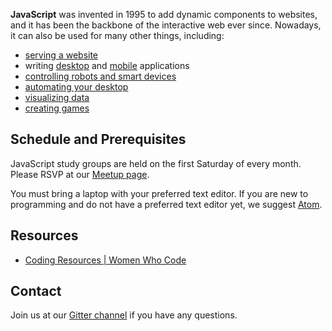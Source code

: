 **JavaScript** was invented in 1995 to add dynamic components to websites, and it has been the backbone of the interactive web ever since. Nowadays, it can also be used for many other things, including:

  * [serving a website](https://nodejs.org/en/)
  * writing [desktop](https://electronjs.org) and [mobile](https://phonegap.com) applications
  * [controlling robots and smart devices](https://cylonjs.com)
  * [automating your desktop](http://robotjs.io)
  * [visualizing data](https://d3js.org)
  * [creating games](https://www.babylonjs.com)

## Schedule and Prerequisites

JavaScript study groups are held on the first Saturday of every month. Please RSVP at our [Meetup page](https://www.meetup.com/Women-Who-Code-Manila/).

You must bring a laptop with your preferred text editor. If you are new to programming and do not have a preferred text editor yet, we suggest [Atom](https://atom.io).

## Resources

  * [Coding Resources | Women Who Code](https://www.womenwhocode.com/resources)

## Contact

Join us at our [Gitter channel](https://gitter.im/WWCodeManila/JavaScript) if you have any questions.
